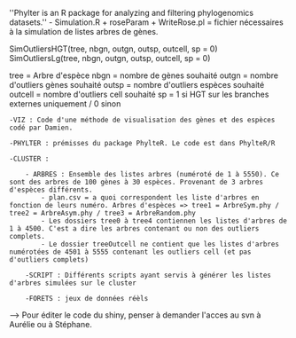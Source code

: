 ''Phylter is an R package for analyzing and filtering phylogenomics datasets.''
 	- Simulation.R + roseParam + WriteRose.pl = fichier nécessaires à la simulation de listes arbres de gènes.

SimOutliersHGT(tree, nbgn, outgn, outsp, outcell, sp = 0)
SimOutliersLg(tree, nbgn, outgn, outsp, outcell, sp = 0)

tree = Arbre d'espèce
nbgn = nombre de gènes souhaité
outgn = nombre d'outliers gènes souhaité
outsp = nombre d'outliers espèces souhaité
outcell = nombre d'outliers cell souhaité
sp = 1 si HGT sur les branches externes uniquement / 0 sinon

	-VIZ : Code d'une méthode de visualisation des gènes et des espèces codé par Damien.

	-PHYLTER : prémisses du package PhylteR. Le code est dans PhylteR/R

	-CLUSTER :

		- ARBRES : Ensemble des listes arbres (numéroté de 1 à 5550). Ce sont des arbres de 100 gènes à 30 espèces. Provenant de 3 arbres d'espèces différents.
			- plan.csv = a quoi correspondent les liste d'arbres en fonction de leurs numéro. Arbres d'espèces => tree1 = ArbreSym.phy / tree2 = ArbreAsym.phy / tree3 = ArbreRandom.phy
			- Les dossiers tree0 à tree4 contiennen les listes d'arbres de 1 à 4500. C'est a dire les arbres contenant ou non des outliers complets.
			- Le dossier treeOutcell ne contient que les listes d'arbres numérotées de 4501 à 5555 contenant les outliers cell (et pas d'outliers complets)

		-SCRIPT : Différents scripts ayant servis à générer les listes d'arbres simulées sur le cluster
		
		-FORETS : jeux de données réèls
		

--> Pour éditer le code du shiny, penser à demander l'acces au svn à Aurélie ou à Stéphane.


